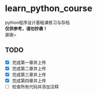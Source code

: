 # learn_python_course
python程序设计基础课练习与存档  
**仅供参考，请勿抄袭！**  
谢谢~

## TODO
- [x] 完成第一章并上传  
- [x] 完成第二章并上传  
- [x] 完成第三章并上传  
- [x] 完成第四章并上传  
- [ ] 检查所有代码并添加注释  
